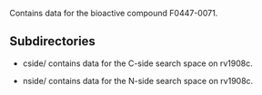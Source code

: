 Contains data for the bioactive compound F0447-0071.

## Subdirectories

- cside/ contains data for the C-side search space on rv1908c.

- nside/ contains data for the N-side search space on rv1908c.


